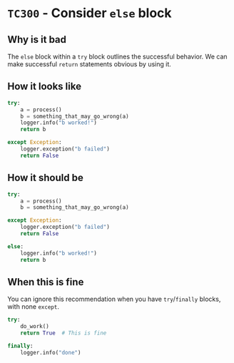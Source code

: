 # `TC300` - Consider `else` block

## Why is it bad

The `else` block within a `try` block outlines the successful behavior.
We can make successful `return` statements obvious by using it.

## How it looks like

```py
try:
    a = process()
    b = something_that_may_go_wrong(a)
    logger.info("b worked!")
    return b

except Exception:
    logger.exception("b failed")
    return False
```

## How it should be

```py
try:
    a = process()
    b = something_that_may_go_wrong(a)

except Exception:
    logger.exception("b failed")
    return False

else:
    logger.info("b worked!")
    return b
```

## When this is fine

You can ignore this recommendation when you have `try`/`finally` blocks, with none `except`.

```py
try:
    do_work()
    return True  # This is fine

finally:
    logger.info("done")
```
